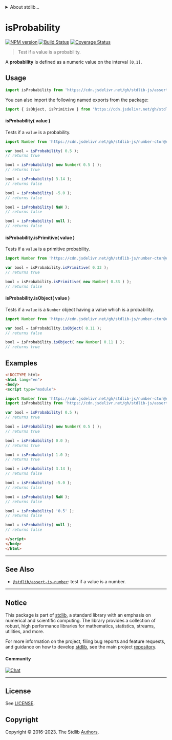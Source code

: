 <!--

@license Apache-2.0

Copyright (c) 2018 The Stdlib Authors.

Licensed under the Apache License, Version 2.0 (the "License");
you may not use this file except in compliance with the License.
You may obtain a copy of the License at

   http://www.apache.org/licenses/LICENSE-2.0

Unless required by applicable law or agreed to in writing, software
distributed under the License is distributed on an "AS IS" BASIS,
WITHOUT WARRANTIES OR CONDITIONS OF ANY KIND, either express or implied.
See the License for the specific language governing permissions and
limitations under the License.

-->


<details>
  <summary>
    About stdlib...
  </summary>
  <p>We believe in a future in which the web is a preferred environment for numerical computation. To help realize this future, we've built stdlib. stdlib is a standard library, with an emphasis on numerical and scientific computation, written in JavaScript (and C) for execution in browsers and in Node.js.</p>
  <p>The library is fully decomposable, being architected in such a way that you can swap out and mix and match APIs and functionality to cater to your exact preferences and use cases.</p>
  <p>When you use stdlib, you can be absolutely certain that you are using the most thorough, rigorous, well-written, studied, documented, tested, measured, and high-quality code out there.</p>
  <p>To join us in bringing numerical computing to the web, get started by checking us out on <a href="https://github.com/stdlib-js/stdlib">GitHub</a>, and please consider <a href="https://opencollective.com/stdlib">financially supporting stdlib</a>. We greatly appreciate your continued support!</p>
</details>

# isProbability

[![NPM version][npm-image]][npm-url] [![Build Status][test-image]][test-url] [![Coverage Status][coverage-image]][coverage-url] <!-- [![dependencies][dependencies-image]][dependencies-url] -->

> Test if a value is a probability.

<section class="intro">

A **probability** is defined as a numeric value on the interval `[0,1]`.

</section>

<!-- /.intro -->



<section class="usage">

## Usage

```javascript
import isProbability from 'https://cdn.jsdelivr.net/gh/stdlib-js/assert-is-probability@esm/index.mjs';
```

You can also import the following named exports from the package:

```javascript
import { isObject, isPrimitive } from 'https://cdn.jsdelivr.net/gh/stdlib-js/assert-is-probability@esm/index.mjs';
```

#### isProbability( value )

Tests if a `value` is a probability.

<!-- eslint-disable no-new-wrappers -->

```javascript
import Number from 'https://cdn.jsdelivr.net/gh/stdlib-js/number-ctor@esm/index.mjs';

var bool = isProbability( 0.5 );
// returns true

bool = isProbability( new Number( 0.5 ) );
// returns true

bool = isProbability( 3.14 );
// returns false

bool = isProbability( -5.0 );
// returns false

bool = isProbability( NaN );
// returns false

bool = isProbability( null );
// returns false
```

#### isProbability.isPrimitive( value )

Tests if a `value` is a primitive probability.

<!-- eslint-disable no-new-wrappers -->

```javascript
import Number from 'https://cdn.jsdelivr.net/gh/stdlib-js/number-ctor@esm/index.mjs';

var bool = isProbability.isPrimitive( 0.33 );
// returns true

bool = isProbability.isPrimitive( new Number( 0.33 ) );
// returns false
```

#### isProbability.isObject( value )

Tests if a `value` is a `Number` object having a value which is a probability.

<!-- eslint-disable no-new-wrappers -->

```javascript
import Number from 'https://cdn.jsdelivr.net/gh/stdlib-js/number-ctor@esm/index.mjs';

var bool = isProbability.isObject( 0.11 );
// returns false

bool = isProbability.isObject( new Number( 0.11 ) );
// returns true
```

</section>

<!-- /.usage -->

<section class="examples">

## Examples

<!-- eslint-disable no-new-wrappers -->

<!-- eslint no-undef: "error" -->

```html
<!DOCTYPE html>
<html lang="en">
<body>
<script type="module">

import Number from 'https://cdn.jsdelivr.net/gh/stdlib-js/number-ctor@esm/index.mjs';
import isProbability from 'https://cdn.jsdelivr.net/gh/stdlib-js/assert-is-probability@esm/index.mjs';

var bool = isProbability( 0.5 );
// returns true

bool = isProbability( new Number( 0.5 ) );
// returns true

bool = isProbability( 0.0 );
// returns true

bool = isProbability( 1.0 );
// returns true

bool = isProbability( 3.14 );
// returns false

bool = isProbability( -5.0 );
// returns false

bool = isProbability( NaN );
// returns false

bool = isProbability( '0.5' );
// returns false

bool = isProbability( null );
// returns false

</script>
</body>
</html>
```

</section>

<!-- /.examples -->

<!-- Section for related `stdlib` packages. Do not manually edit this section, as it is automatically populated. -->

<section class="related">

* * *

## See Also

-   <span class="package-name">[`@stdlib/assert-is-number`][@stdlib/assert/is-number]</span><span class="delimiter">: </span><span class="description">test if a value is a number.</span>

</section>

<!-- /.related -->

<!-- Section for all links. Make sure to keep an empty line after the `section` element and another before the `/section` close. -->


<section class="main-repo" >

* * *

## Notice

This package is part of [stdlib][stdlib], a standard library with an emphasis on numerical and scientific computing. The library provides a collection of robust, high performance libraries for mathematics, statistics, streams, utilities, and more.

For more information on the project, filing bug reports and feature requests, and guidance on how to develop [stdlib][stdlib], see the main project [repository][stdlib].

#### Community

[![Chat][chat-image]][chat-url]

---

## License

See [LICENSE][stdlib-license].


## Copyright

Copyright &copy; 2016-2023. The Stdlib [Authors][stdlib-authors].

</section>

<!-- /.stdlib -->

<!-- Section for all links. Make sure to keep an empty line after the `section` element and another before the `/section` close. -->

<section class="links">

[npm-image]: http://img.shields.io/npm/v/@stdlib/assert-is-probability.svg
[npm-url]: https://npmjs.org/package/@stdlib/assert-is-probability

[test-image]: https://github.com/stdlib-js/assert-is-probability/actions/workflows/test.yml/badge.svg?branch=v0.1.0
[test-url]: https://github.com/stdlib-js/assert-is-probability/actions/workflows/test.yml?query=branch:v0.1.0

[coverage-image]: https://img.shields.io/codecov/c/github/stdlib-js/assert-is-probability/main.svg
[coverage-url]: https://codecov.io/github/stdlib-js/assert-is-probability?branch=main

<!--

[dependencies-image]: https://img.shields.io/david/stdlib-js/assert-is-probability.svg
[dependencies-url]: https://david-dm.org/stdlib-js/assert-is-probability/main

-->

[chat-image]: https://img.shields.io/gitter/room/stdlib-js/stdlib.svg
[chat-url]: https://app.gitter.im/#/room/#stdlib-js_stdlib:gitter.im

[stdlib]: https://github.com/stdlib-js/stdlib

[stdlib-authors]: https://github.com/stdlib-js/stdlib/graphs/contributors

[umd]: https://github.com/umdjs/umd
[es-module]: https://developer.mozilla.org/en-US/docs/Web/JavaScript/Guide/Modules

[deno-url]: https://github.com/stdlib-js/assert-is-probability/tree/deno
[umd-url]: https://github.com/stdlib-js/assert-is-probability/tree/umd
[esm-url]: https://github.com/stdlib-js/assert-is-probability/tree/esm
[branches-url]: https://github.com/stdlib-js/assert-is-probability/blob/main/branches.md

[stdlib-license]: https://raw.githubusercontent.com/stdlib-js/assert-is-probability/main/LICENSE

<!-- <related-links> -->

[@stdlib/assert/is-number]: https://github.com/stdlib-js/assert-is-number/tree/esm

<!-- </related-links> -->

</section>

<!-- /.links -->
